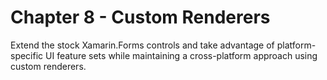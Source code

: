 # Chapter 8 - Custom Renderers<br/>
Extend the stock Xamarin.Forms controls and take advantage of platform-specific UI feature sets while maintaining a cross-platform approach using custom renderers.
